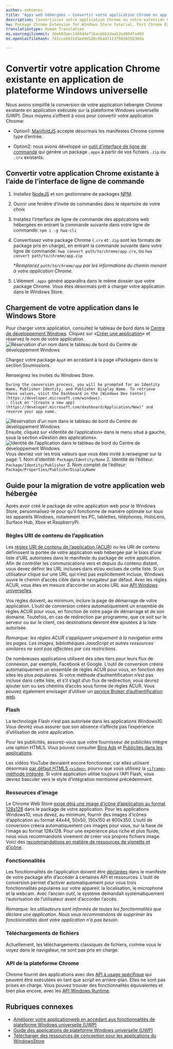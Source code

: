 ```yaml
---
author: seksenov
title: "Apps web hébergées – Convertir votre application Chrome en app UWP"
description: Convertissez votre application Chrome ou votre extension Chrome en application de plateforme Windows universelle (UWP) pour le Windows Store.
kw: Package Chrome Extension for Windows Store tutorial, Port Chrome Extension to Windows 10, How to convert Chrome App to Windows, How to add Chrome Extension to Windows Store, hwa-cli, Hosted Web Apps Command Line Interface CLI Tool, Install Chrome Extension on Windows 10 Device, convert .crx to .AppX
translationtype: Human Translation
ms.sourcegitcommit: 3de603aec1dd4d4e716acbbb3daa52a306dfa403
ms.openlocfilehash: 7d1cceb931d3ee9d128c6ba47113f501625830da

---
```


# Convertir votre application Chrome existante en application de plateforme Windows universelle

Nous avons simplifié la conversion de votre application hébergée Chrome existante en application exécutée sur la plateforme Windows universelle (UWP). Deux moyens s’offrent à vous pour convertir votre application Chrome:

- Option1: [ManifoldJS](http://manifoldjs.com/) accepte désormais les manifestes Chrome comme type d’entrée. 

- Option2: nous avons développé un [outil d’interface de ligne de commande](https://github.com/MicrosoftEdge/hwa-cli) qui génère un package `.appx` à partir de vos fichiers `.zip` ou `.crx` existants.

## Convertir votre application Chrome existante à l’aide de l’interface de ligne de commande

1. Installez [NodeJS](https://nodejs.org/en/) et son gestionnaire de packages [NPM](https://www.npmjs.com/). 


2. Ouvrir une fenêtre d’invite de commandes dans le répertoire de votre choix


3. Installez l’interface de ligne de commande des applications web hébergées en entrant la commande suivante dans votre ligne de commande: `npm i -g hwa-cli`

4. Convertissez votre package Chrome (`.crx` et `.zip` sont les formats de package pris en charge), en entrant la commande suivante dans votre ligne de commande: `hwa convert path/to/chrome/app.crx`, ou `hwa convert path/to/chrome/app.zip`

    **Remplacez `path/to/chrome/app` par les informations du chemin menant à votre application Chrome.*
    
5. L’élément `.appx` généré apparaîtra dans le même dossier que votre package Chrome. Vous êtes désormais prêt à charger votre application dans le Windows Store. 

## Chargement de votre application dans le Windows Store

Pour charger votre application, consultez le tableau de bord dans le [Centre de développement Windows](https://developer.microsoft.com/windows). Cliquez sur «[Créer une application](https://developer.microsoft.com/dashboard/Application/New)» et réservez le nom de votre application.
![Réservation d’un nom dans le tableau de bord du Centre de développement Windows](images/hwa-to-uwp/reserve_a_name.png)


Chargez votre package `AppX` en accédant à la page «Packages» dans la section Soumissions.

Renseignez les invites du Windows Store.

    During the conversion process, you will be prompted for an Identity Name, Publisher Identity, and Publisher Display Name. To retrieve these values, visit the Dashboard in the [Windows Dev Center](https://developer.microsoft.com/windows).
    - Click on "[Create a new app](https://developer.microsoft.com/dashboard/Application/New)" and reserve your app name.
![Réservation d’un nom dans le tableau de bord du Centre de développement Windows](images/hwa-to-uwp/reserve_a_name.png)
 Ensuite, cliquez sur «Identité de l’application» dans le menu situé à gauche, sous la section «Gestion des applications».
    ![Identité de l’application dans le tableau de bord du Centre de développement Windows](images/hwa-to-uwp/app_identity.png)
 Vous devriez voir les trois valeurs que vous êtes invité à renseigner sur la page: 1. Nom d’identité: `Package/Identity/Name`
 2. Identité de l’éditeur: `Package/Identity/Publisher`
 3. Nom complet de l’éditeur: `Package/Properties/PublisherDisplayName`


## Guide pour la migration de votre application web hébergée

Après avoir créé le package de votre application web pour le Windows Store, personnalisez-le pour qu’il fonctionne de manière optimale sur tous les appareils Windows, notamment les PC, tablettes, téléphones, HoloLens, Surface Hub, Xbox et RaspberryPi.

### Règles URI de contenu de l’application

Les [règles URI de contenu de l’application (ACUR)](/hwa-access-features.md#keep-your-app-secure-setting-application-content-uri-rules-acurs) ou les URI de contenu définissent la portée de votre application web hébergée par le biais d’une liste d’URL autorisées dans le manifeste du package de votre application. Afin de contrôler les communications vers et depuis du contenu distant, vous devez définir les URL incluses dans et/ou exclues de cette liste. Si un utilisateur clique sur une URL qui n’est pas explicitement incluse, Windows ouvre le chemin d’accès cible dans le navigateur par défaut. Avec les règles ACUR, vous êtes en mesure d’accorder un accès URL aux [API Windows universelles](https://msdn.microsoft.com/library/windows/apps/br211377.aspx).

Vos règles doivent, au minimum, inclure la page de démarrage de votre application. L’outil de conversion créera automatiquement un ensemble de règles ACUR pour vous, en fonction de votre page de démarrage et de son domaine. Toutefois, en cas de redirection par programme, que ce soit sur le serveur ou sur le client, ces destinations devront être ajoutées à la liste autorisée.

*Remarque: les règles ACUR s’appliquent uniquement à la navigation entre les pages. Les images, bibliothèques JavaScript et autres ressources similaires ne sont pas affectées par ces restrictions.*

De nombreuses applications utilisent des sites tiers pour leurs flux de connexion, par exemple, Facebook et Google. L’outil de conversion créera automatiquement un ensemble de règles ACUR pour vous, en fonction des sites les plus populaires. Si votre méthode d’authentification n’est pas incluse dans cette liste, et s’il s’agit d’un flux de redirection, vous devrez ajouter son ou ses chemins d’accès sous forme de règles ACUR. Vous pouvez également envisager d’utiliser un [service Broker d’authentification web](/hwa-access-features.md#web-authentication-broker).

### Flash

La technologie Flash n’est pas autorisée dans les applications Windows10. Vous devrez vous assurer que son absence n’affecte pas l’expérience d’utilisation de votre application.

Pour les publicités, assurez-vous que votre fournisseur de publicités intègre une option HTML5. Vous pouvez consulter [Bing Ads](https://bingads.microsoft.com/) et [Publicités dans les applications](http://adsinapps.microsoft.com/).

Les vidéos YouTube devraient encore fonctionner, car elles utilisent désormais [par défaut HTML5 `<video>`,](http://youtube-eng.blogspot.com/2015/01/youtube-now-defaults-to-html5_27.html) pourvu que vous utilisiez la [`<iframe>` méthode intégrée](https://developers.google.com/youtube/iframe_api_reference). Si votre application utilise toujours l’API Flash, vous devrez basculer vers le style d’intégration mentionné précédemment.

### Ressources d’image

Le Chrome Web Store [exige déjà une image d’icône d’application au format 128x128](https://developer.chrome.com/webstore/images) dans le package de votre application. Pour les applications Windows10, vous devez, au minimum, fournir des images d’icônes d’application au format 44x44, 50x50, 150x150 et 600x350. L’outil de conversion créera automatiquement ces images pour vous, sur la base de l’image au format 128x128. Pour une expérience plus riche et plus fluide, nous vous recommandons vivement de créer vos propres fichiers image. Voici des [recommandations en matière de ressources de vignette et d’icône](https://msdn.microsoft.com/library/windows/apps/mt412102.aspx).

### Fonctionnalités

Les fonctionnalités de l’application doivent être [déclarées](https://msdn.microsoft.com/windows/uwp/packaging/app-capability-declarations) dans le manifeste de votre package afin d’accéder à certaines API et ressources. L’outil de conversion permet d’activer automatiquement pour vous trois fonctionnalités populaires sur votre appareil: la localisation, le microphone et la webcam. Avec l’ancien outil, le système demandait systématiquement l’autorisation de l’utilisateur avant d’accorder l’accès.

*Remarque: les utilisateurs sont informés de toutes les fonctionnalités que déclare une application. Nous vous recommandons de supprimer les fonctionnalités dont votre application n’a pas besoin.*

### Téléchargements de fichiers

Actuellement, les téléchargements classiques de fichiers, comme vous le voyez dans le navigateur, ne sont pas pris en charge.

### API de la plateforme Chrome

Chrome fournit des applications avec des [API à usage spécifique](https://developer.chrome.com/apps/api_index) qui peuvent être exécutées en tant que script en arrière-plan. Elles ne sont pas prises en charge. Vous pouvez trouver des fonctionnalités équivalentes et bien plus encore, avec les [API Windows Runtime](https://msdn.microsoft.com/library/windows/apps/br211377.aspx).

## Rubriques connexes

- [Améliorer votre applicationweb en accédant aux fonctionnalités de plateforme Windows universelle (UWP)](/hwa-access-features.md)
- [Guide des applications de plateforme Windows universelle (UWP)](http://go.microsoft.com/fwlink/p/?LinkID=397871)
- [Télécharger des ressources de conception pour les applications du WindowsStore](https://msdn.microsoft.com/library/windows/apps/xaml/bg125377.aspx)



<!--HONumber=Jul16_HO2-->


